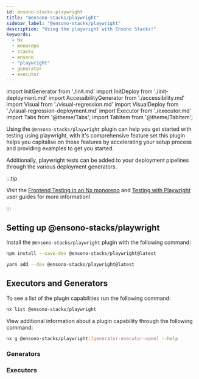 ```yaml
---
id: ensono-stacks-playwright
title: "@ensono-stacks/playwright"
sidebar_label: "@ensono-stacks/playwright"
description: "Using the playwright with Ensono Stacks!"
keywords:
  - Nx
  - monorepo
  - stacks
  - ensono
  - "playwright"
  - generator
  - executor
---
```

import InitGenerator from './init.md'
import InitDeploy from './init-deployment.md'
import AccessibilityGenerator from './accessibility.md'
import Visual from './visual-regression.md'
import VisualDeploy from './visual-regression-deployment.md'
import Executor from './executor.md'
import Tabs from '@theme/Tabs';
import TabItem from '@theme/TabItem';

Using the `@ensono-stacks/playwright` plugin can help you get started with testing using playwright, with it's comprehensive feature set this plugin helps you capitalise on those features by accelerating your setup process and providing examples to get you started. 

Additionally, playwright tests can be added to your deployment pipelines through the various deployment generators.

:::tip

Visit the [Frontend Testing in an Nx monorepo](../../testing/testing_in_nx/frontend_testing_in_nx.md) and [Testing with Playwright](../../testing/testing_in_nx/playwright_nx.md) user guides for more information!

:::

## Setting up @ensono-stacks/playwright

Install the `@ensono-stacks/playwright` plugin with the following command:

 <Tabs>
  <TabItem value="npm" label="npm">

  ```bash
  npm install --save-dev @ensono-stacks/playwright@latest
  ```

  </TabItem>
  <TabItem value="yarn" label="yarn">

  ```bash
  yarn add --dev @ensono-stacks/playwright@latest
  ```

  </TabItem>
 </Tabs>

## Executors and Generators

To see a list of the plugin capabilities run the following command:

```bash
nx list @ensono-stacks/playwright
```

View additional information about a plugin capability through the following command:

```bash
nx g @ensono-stacks/playwright:[generator-executor-name] --help
```

### Generators
<!-- markdownlint-disable MD033 -->
<InitGenerator />
<InitDeploy />
<AccessibilityGenerator />
<Visual />
<VisualDeploy />

### Executors

<Executor/>


